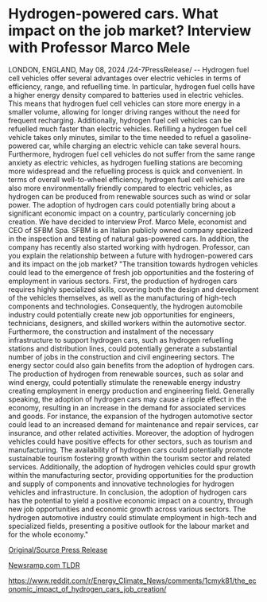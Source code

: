 # Hydrogen-powered cars. What impact on the job market? Interview with Professor Marco Mele

LONDON, ENGLAND, May 08, 2024 /24-7PressRelease/ -- Hydrogen fuel cell vehicles offer several advantages over electric vehicles in terms of efficiency, range, and refuelling time. In particular, hydrogen fuel cells have a higher energy density compared to batteries used in electric vehicles. This means that hydrogen fuel cell vehicles can store more energy in a smaller volume, allowing for longer driving ranges without the need for frequent recharging. Additionally, hydrogen fuel cell vehicles can be refuelled much faster than electric vehicles. Refilling a hydrogen fuel cell vehicle takes only minutes, similar to the time needed to refuel a gasoline-powered car, while charging an electric vehicle can take several hours. Furthermore, hydrogen fuel cell vehicles do not suffer from the same range anxiety as electric vehicles, as hydrogen fuelling stations are becoming more widespread and the refuelling process is quick and convenient. In terms of overall well-to-wheel efficiency, hydrogen fuel cell vehicles are also more environmentally friendly compared to electric vehicles, as hydrogen can be produced from renewable sources such as wind or solar power.  The adoption of hydrogen cars could potentially bring about a significant economic impact on a country, particularly concerning job creation.  We have decided to interview Prof. Marco Mele, economist and CEO of SFBM Spa. SFBM is an Italian publicly owned company specialized in the inspection and testing of natural gas-powered cars. In addition, the company has recently also started working with hydrogen.  Professor, can you explain the relationship between a future with hydrogen-powered cars and its impact on the job market?  "The transition towards hydrogen vehicles could lead to the emergence of fresh job opportunities and the fostering of employment in various sectors. First, the production of hydrogen cars requires highly specialized skills, covering both the design and development of the vehicles themselves, as well as the manufacturing of high-tech components and technologies.  Consequently, the hydrogen automobile industry could potentially create new job opportunities for engineers, technicians, designers, and skilled workers within the automotive sector.  Furthermore, the construction and instalment of the necessary infrastructure to support hydrogen cars, such as hydrogen refuelling stations and distribution lines, could potentially generate a substantial number of jobs in the construction and civil engineering sectors.  The energy sector could also gain benefits from the adoption of hydrogen cars. The production of hydrogen from renewable sources, such as solar and wind energy, could potentially stimulate the renewable energy industry creating employment in energy production and engineering field. Generally speaking, the adoption of hydrogen cars may cause a ripple effect in the economy, resulting in an increase in the demand for associated services and goods.  For instance, the expansion of the hydrogen automotive sector could lead to an increased demand for maintenance and repair services, car insurance, and other related activities. Moreover, the adoption of hydrogen vehicles could have positive effects for other sectors, such as tourism and manufacturing.  The availability of hydrogen cars could potentially promote sustainable tourism fostering growth within the tourism sector and related services. Additionally, the adoption of hydrogen vehicles could spur growth within the manufacturing sector, providing opportunities for the production and supply of components and innovative technologies for hydrogen vehicles and infrastructure.  In conclusion, the adoption of hydrogen cars has the potential to yield a positive economic impact on a country, through new job opportunities and economic growth across various sectors. The hydrogen automotive industry could stimulate employment in high-tech and specialized fields, presenting a positive outlook for the labour market and for the whole economy." 

[Original/Source Press Release](https://www.24-7pressrelease.com/press-release/510702/hydrogen-powered-cars-what-impact-on-the-job-market-interview-with-professor-marco-mele)
                    

[Newsramp.com TLDR](None) 

https://www.reddit.com/r/Energy_Climate_News/comments/1cmyk81/the_economic_impact_of_hydrogen_cars_job_creation/